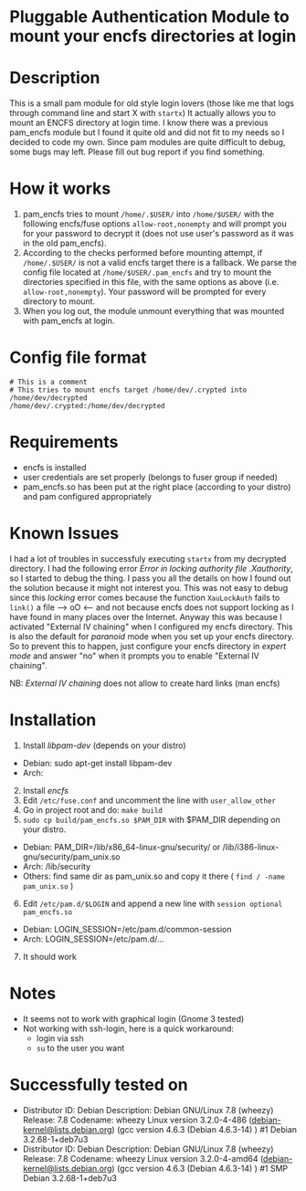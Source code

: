 # Pluggable Authentication Module to mount your encfs directories at login

# Description
This is a small pam module for old style login lovers
(those like me that logs through command line and start X with `startx`)
It actually allows you to mount an ENCFS directory at login
time. I know there was a previous pam_encfs module but I found it
quite old and did not fit to my needs so I decided to code my 
own. Since pam modules are quite difficult to debug, some bugs may
left. Please fill out bug report if you find something.

# How it works
1. pam_encfs tries to mount `/home/.$USER/` into `/home/$USER/` with the 
following encfs/fuse options `allow-root,nonempty` and will prompt
you for your password to decrypt it (does not use user's password
as it was in the old pam_encfs).
2. According to the checks performed before mounting attempt, if
`/home/.$USER/` is not a valid encfs target there is a fallback.
We parse the config file located at `/home/$USER/.pam_encfs` and
try to mount the directories specified in this file, with the same
options as above (i.e. `allow-root,nonempty`). Your password will
be prompted for every directory to mount.
3. When you log out, the module unmount everything that was mounted
with pam_encfs at login.

# Config file format
```
# This is a comment
# This tries to mount encfs target /home/dev/.crypted into /home/dev/decrypted
/home/dev/.crypted:/home/dev/decrypted
``` 

# Requirements
- encfs is installed
- user credentials are set properly (belongs to fuser group if needed)
- pam_encfs.so has been put at the right place (according to your distro)
and pam configured appropriately

# Known Issues
I had a lot of troubles in successfuly executing `startx` from my
decrypted directory. I had the following error *Error in locking authority 
file .Xauthority*, so I started to debug the thing. I pass you all the 
details on how I found out the solution because it might not interest you.
This was not easy to debug since this *locking* error comes because the function 
`XauLockAuth` fails to `link()` a file --> oO <-- and not because encfs does not support
locking as I have found in many places over the Internet. Anyway this was because
I activated "External IV chaining" when I configured my encfs directory. This
is also the default for *paranoid* mode when you set up your encfs directory.
So to prevent this to happen, just configure your encfs directory in *expert mode*
and answer "no" when it prompts you to enable "External IV chaining". 

NB: *External IV chaining* does not allow to create hard links (man encfs)

# Installation
1. Install *libpam-dev* (depends on your distro)
 - Debian: sudo apt-get install libpam-dev 
 - Arch: 
2. Install *encfs*
3. Edit `/etc/fuse.conf` and uncomment the line with `user_allow_other`
4. Go in project root and do: `make build`
5. `sudo cp build/pam_encfs.so $PAM_DIR` with $PAM_DIR depending on your distro. 
 - Debian: PAM_DIR=/lib/x86_64-linux-gnu/security/ or /lib/i386-linux-gnu/security/pam_unix.so 
 - Arch: /lib/security 
 - Others: find same dir as pam_unix.so and copy it there ( `find / -name pam_unix.so` )
6. Edit `/etc/pam.d/$LOGIN` and append a new line with `session optional pam_encfs.so` 
 - Debian: LOGIN_SESSION=/etc/pam.d/common-session 
 - Arch: LOGIN_SESSION=/etc/pam.d/...
7. It should work


# Notes
- It seems not to work with graphical login (Gnome 3 tested) 
- Not working with ssh-login, here is a quick workaround: 
  - login via ssh
  - `su` to the user you want

# Successfully tested on
- Distributor ID: Debian Description: Debian GNU/Linux 7.8 (wheezy) Release: 7.8 Codename: wheezy
    Linux version 3.2.0-4-486 (debian-kernel@lists.debian.org) (gcc version 4.6.3 (Debian 4.6.3-14) ) #1 Debian 3.2.68-1+deb7u3
- Distributor ID: Debian Description: Debian GNU/Linux 7.8 (wheezy) Release: 7.8 Codename: wheezy
Linux version 3.2.0-4-amd64 (debian-kernel@lists.debian.org) (gcc version 4.6.3 (Debian 4.6.3-14) ) #1 SMP Debian 3.2.68-1+deb7u3
